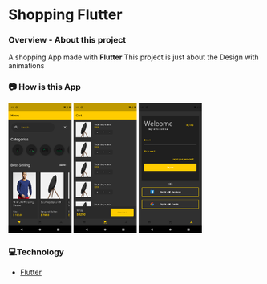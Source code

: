 # Shopping Flutter

### **Overview - About this project**
A shopping App made with **Flutter**
This project is just about the Design with animations

### 📷 How is this App
<img src="Screenshot_1602696038.png" width="25%"></img>
<img src="Screenshot_1602696044.png" width="25%"></img>
<img src="Screenshot_1602696048.png" width="25%"></img>

### 💻Technology
- [Flutter](https://flutter.dev/)


